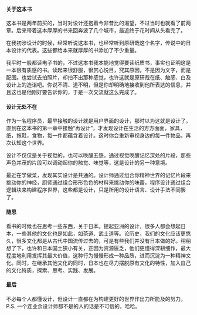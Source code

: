 #### 关于这本书

这本书是两年前买的，当时对设计还抱着今非昔比的渴望，不过当时也就看了前两章。后来带着这本厚厚的书来回奔波了几个城市，最近终于花时间从头看完了。

在我初涉设计的时候，经常听说这本书，也经常听到原研哉这个名字，传说中的日本设计的代表。这些都给本来就厚厚的书添加了不少重量。

我平时一般都读电子书的，不过这本书我本能地觉得要读纸质书，事实也证明这是一本很有质感的书。读起来很舒服，很赏心悦目，究其原因，不是因为文字，而是配图。也尝试去拍照片，却拍不出那种感觉，也许这就是原研哉在纸、触感、白及设计上的造诣吧。你说不清、道不明，但是你却明确地接收到他所表达的信息，并且这也是他刚好要告诉你的，于是一次交流就这么完成了。

#### 设计无处不在

作为一名程序员，最早接触的设计就是用户界面的设计，那时以为这就是设计了。直到在这本书的第一章中接触“再设计”，才发现设计在生活的方方面面，家具，纸，拖鞋，食物，每一件都蕴含着设计。这时你会重新审视身边的每一件物品，再次认知这个世界。

设计不仅仅是关于视觉的，也可以唤醒五感。通过视觉唤醒记忆深处的片段，那些声色并茂的片段可以调动起你的触觉、味觉等，这是设计的另一种意境。

最近在学做菜，发现其实设计是共通的。设计师通过组合你精神世界的记忆片段来挑动你的神经，厨师通过组合形形色色的材料来挑动你的味蕾，程序设计通过组合逻辑块来构建程序世界，这些都是设计，只是所用的设计语言、设计手法不同罢了。

#### 随思

看书的时候也在思考一些东西，关于日本。提起亚洲的设计，很多人都会想起日本，一些其他的文化也是如此，如茶道、武士道等。论历史，我们的文化应该更悠久，很多文化都是从古代中国流传过去的，可是有些我们并没有日本做的好。稍稍想了下，也许和日本国土狭小有关，正因为资源匮乏，他们更懂得深耕细作，最大程度地利用发挥其最大价值，这种行为慢慢形成一种品质，进而沉淀为一种精神文化。同时，在继承其他文化的同时，日本也在尽力摆脱原有文化的特性，加入自己的文化特质，探索、思考、实践、发展。

#### 最后

不必每个人都懂设计，但设计一直都在为构建更好的世界作出力所能及的努力。
P.S. 一个连业余设计师都不是的人的话是不可信的，哈哈。

